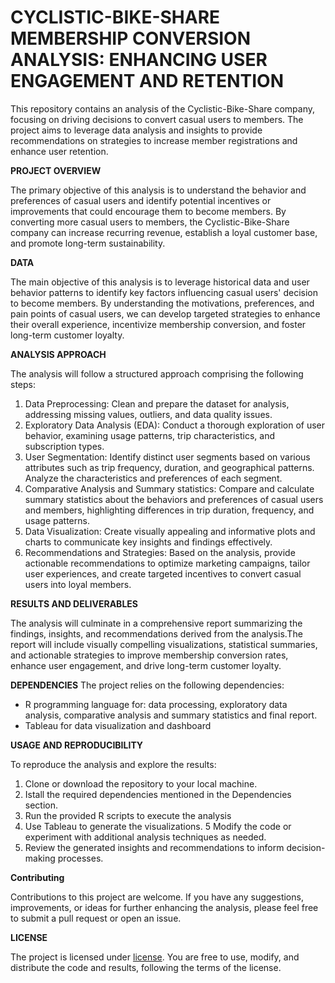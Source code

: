 # CYCLISTIC-BIKE-SHARE MEMBERSHIP CONVERSION ANALYSIS: ENHANCING USER ENGAGEMENT AND RETENTION

This repository contains an analysis of the Cyclistic-Bike-Share company, focusing on driving decisions to convert casual users to members. The project aims to leverage data analysis and insights to provide recommendations on strategies to increase member registrations and enhance user retention.

**PROJECT OVERVIEW**

The primary objective of this analysis is to understand the behavior and preferences of casual users and identify potential incentives or improvements that could encourage them to become members. By converting more casual users to members, the Cyclistic-Bike-Share company can increase recurring revenue, establish a loyal customer base, and promote long-term sustainability.

**DATA**

The main objective of this analysis is to leverage historical data and user behavior patterns to identify key factors influencing casual users' decision to become members. By understanding the motivations, preferences, and pain points of casual users, we can develop targeted strategies to enhance their overall experience, incentivize membership conversion, and foster long-term customer loyalty.

**ANALYSIS APPROACH**

The analysis will follow a structured approach comprising the following steps:
1. Data Preprocessing: Clean and prepare the dataset for analysis, addressing missing values, outliers, and data quality issues.
2. Exploratory Data Analysis (EDA): Conduct a thorough exploration of user behavior, examining usage patterns, trip characteristics, and subscription types.
3. User Segmentation: Identify distinct user segments based on various attributes such as trip frequency, duration, and geographical patterns. Analyze the characteristics and preferences of each segment.
4. Comparative Analysis and Summary statistics: Compare and calculate summary statistics about the behaviors and preferences of casual users and members, highlighting differences in trip duration, frequency, and usage patterns.
5. Data Visualization: Create visually appealing and informative plots and charts to communicate key insights and findings effectively.
6. Recommendations and Strategies: Based on the analysis, provide actionable recommendations to optimize marketing campaigns, tailor user experiences, and create targeted incentives to convert casual users into loyal members.

**RESULTS AND DELIVERABLES** 

The analysis will culminate in a comprehensive report summarizing the findings, insights, and recommendations derived from the analysis.The report will include visually compelling visualizations, statistical summaries, and actionable strategies to improve membership conversion rates, enhance user engagement, and drive long-term customer loyalty.

**DEPENDENCIES**
The project relies on the following dependencies:
- R programming language for: data processing, exploratory data analysis, comparative analysis and summary statistics and final report.
- Tableau for data visualization and dashboard

**USAGE AND REPRODUCIBILITY**

To reproduce the analysis and explore the results:
1. Clone or download the repository to your local machine.
2. Istall the required dependencies mentioned in the Dependencies section.
3. Run the provided R scripts to execute the analysis
4. Use Tableau to generate the visualizations.
5 Modify the code or experiment with additional analysis techniques as needed.
6. Review the generated insights and recommendations to inform decision-making processes.

**Contributing**

Contributions to this project are welcome. If you have any suggestions, improvements, or ideas for further enhancing the analysis, please feel free to submit a pull request or open an issue.

**LICENSE**

The project is licensed under [license](http://ride.divvybikes.com/data-license-agreement). You are free to use, modify, and distribute the code and results, following the terms of the license.
